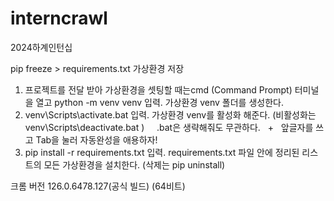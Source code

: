 # interncrawl
2024하계인턴십

pip freeze > requirements.txt 가상환경 저장

1) 프로젝트를 전달 받아 가상환경을 셋팅할 때는cmd (Command Prompt) 터미널을 열고 python -m venv venv 입력. 가상환경 venv 폴더를 생성한다.
2) venv\Scripts\activate.bat 입력. 가상환경 venv를 활성화 해준다. (비활성화는 venv\Scripts\deactivate.bat )     .bat은 생략해줘도 무관하다.   +   앞글자를 쓰고 Tab을 눌러 자동완성을 애용하자!
3) pip install -r requirements.txt 입력. requirements.txt 파일 안에 정리된 리스트의 모든 가상환경을 설치한다. (삭제는 pip uninstall)

크롬 버전 126.0.6478.127(공식 빌드) (64비트)